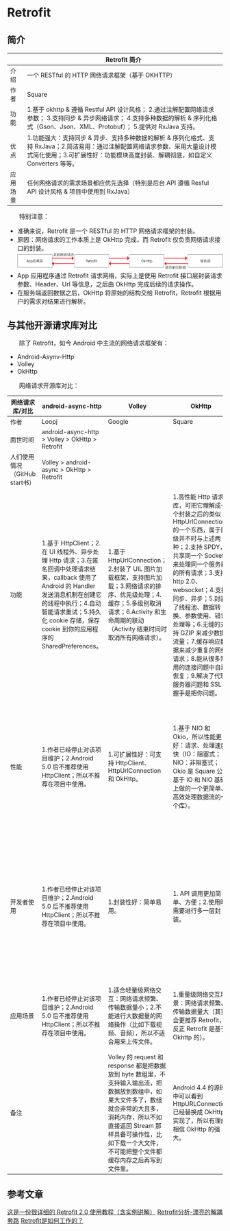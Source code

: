 # Retrofit

## 简介


|  | Retrofit 简介 |
|--------|--------|
| 介绍 | 一个 RESTful 的 HTTP 网络请求框架（基于 OKHTTP） |
| 作者 | Square |
| 功能 | 1.基于 okhttp & 遵循 Restful API 设计风格； 2.通过注解配置网络请求参数； 3.支持同步 & 异步网络请求； 4.支持多种数据的解析 & 序列化格式（Gson、Json、XML、Protobuf）； 5.提供对 RxJava 支持。 |
| 优点 | 1.功能强大：支持同步 & 异步、支持多种数据的解析 & 序列化格式、支持 RxJava；2.简洁易用：通过注解配置网络请求参数、采用大量设计模式简化使用；3.可扩展性好：功能模块高度封装、解耦彻底，如自定义 Converters 等等。 |
| 应用场景 | 任何网络请求的需求场景都应优先选择（特别是后台 API 遵循 Resful API 设计风格 & 项目中使用到 RxJava） |

　　特别注意：
* 准确来说，Retrofit 是一个 RESTful 的 HTTP 网络请求框架的封装。
* 原因：网络请求的工作本质上是 OkHttp 完成，而 Retrofit 仅负责网络请求接口的封装。
![](./Retrofit框架.png)
* App 应用程序通过 Retrofit 请求网络，实际上是使用 Retrofit 接口层封装请求参数、Header、Url 等信息，之后由 OkHttp 完成后续的请求操作。
* 在服务端返回数据之后，OkHttp 将原始的结构交给 Retrofit，Retrofit 根据用户的需求对结果进行解析。

## 与其他开源请求库对比
　　除了 Retrofit，如今 Android 中主流的网络请求框架有：
* Android-Asynv-Http
* Volley
* OkHttp

　　网络请求开源库对比：

| 网络请求库/对比 | android-async-http | Volley | OkHttp | Retrofit |
|--------|--------|--------|--------|--------|
| 作者 | Loopj | Google | Square | Square |
| 面世时间 | android-async-http > Volley > OkHttp > Retrofit |
| 人们使用情况（GitHub start书） | Volley > android-async > OkHttp > Retrofit |
| 功能 | 1.基于 HttpClient；2.在 UI 线程外、异步处理 Http 请求；3.在匿名回调中处理请求结果，callback 使用了 Android 的 Handler 发送消息机制在创建它的线程中执行；4.自动智能请求重试；5.持久化 cookie 存储，保存 cookie 到你的应用程序的 SharedPreferences。 | 1.基于 HttpUrlConnection；2.封装了 UIL 图片加载框架，支持图片加载；3.网络请求的排序、优先级处理；4.缓存；5.多级别取消请求；6.Activity 和生命周期的联动（Activity 结束时同时取消所有网络请求）。 | 1.高性能 Http 请求库，可把它理解成一个封装之后的类似 HttpUrlConnection 的一个东西，属于同级并不时与上述两种；2.支持 SPDY，共享同一个 Socket 来处理同一个服务器的所有请求；3.支持 http 2.0、websocket；4.支持同步、异步；5.封装了线程池、数据转换、参数使用、错误处理等；6.无缝的支持 GZIP 来减少数据流量；7.缓存响应数据来减少重复的网络请求；8.能从很多常用的连接问题中自动恢复；9.解决了代理服务器问题和 SSL 握手是把你问题。 | 1.基于 OkHttp；2.RESTful API 设计风格；3.支持同步、异步；4.通过注解配置请求，包括请求方法、请求参数、请求头、返回值等；5.可以搭配多种 Converter 将获得的数据解析 & 序列化，支持 Gson(默认)、Jackson、Protobuf 等；6.提供对 RxJava 的支持。 |
| 性能 | 1.作者已经停止对该项目维护；2.Android 5.0 后不推荐使用 HttpClient；所以不推荐在项目中使用。 | 1.可扩展性好：可支持 HttpClient、HttpUrlConnection 和 OkHttp。 | 1.基于 NIO 和 Okio，所以性能更好：请求、处理速度快（IO：阻塞式；NIO：非阻塞式；Okio 是 Square 公司基于 IO 和 NIO 基础上做的一个更简单、高效处理数据流的一个库）。 | 1.性能最好，处理最快；2.扩展性差，高度封装所带来的必然后果；解析数据都是使用的统一的 converter，如果服务器不能给出统一的 API 的形式，将很难进行处理。 |
| 开发者使用 | 1.作者已经停止对该项目维护；2.Android 5.0 后不推荐使用 HttpClient；所以不推荐在项目中使用。 | 1.封装性好：简单易用。 | 1. API 调用更加简单、方便；2.使用时需要进行多一层封装。 | 1.简洁易用（RestfulAPI 设计分割）；2.代码简洁（更加高度的封装性和注解用法）；3.解耦的更彻底、职责更细分；4.易与其他框架联合使用（RxJava）；5.使用方法较多，原理复杂，存在一定门槛。 |
| 应用场景 |  1.作者已经停止对该项目维护；2.Android 5.0 后不推荐使用 HttpClient；所以不推荐在项目中使用。 | 1.适合轻量级网络交互：网络请求频繁、传输数据量小；2.不能进行大数据量的网络操作（比如下载视频、音频），所以不适合用来上传文件。 | 1.重量级网络交互场景：网络请求频繁、传输数据量大（其实会更推荐 Retrofit，反正 Retrofit 是基于 Okhttp 的）。 | 1.任何场景下优先选择，特别是：后台 Api 遵循 RESTful 的风格 & 项目中使用 RxJava。 |
| 备注 |  | Volley 的 request 和 response 都是把数据放到 byte 数组里，不支持输入输出流，把数据放到数组中，如果大文件多了，数组就会非常的大且多，消耗内存，所以不如直接返回 Stream 那样具备可操作性，比如下载一个大文件，不可能把整个文件都缓存内存之后再写到文件里。 | Android 4.4 的源码中可以看到 HttpURLConnection 已经替换成 OkHttp 实现了，所以有理由相信 OkHttp 的强大。 |  |


## 参考文章
[这是一份很详细的 Retrofit 2.0 使用教程（含实例讲解）](https://blog.csdn.net/carson_ho/article/details/73732076)
[Retrofit分析-漂亮的解耦套路](https://www.jianshu.com/p/45cb536be2f4)
[Retrofit是如何工作的？](https://www.jianshu.com/p/cb3a7413b448)



